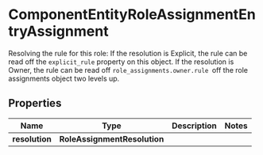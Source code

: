 

# ComponentEntityRoleAssignmentEntryAssignment

Resolving the rule for this role:  If the resolution is Explicit, the rule can be read off the `explicit_rule` property on this object. If the resolution is Owner, the rule can be read off `role_assignments.owner.rule `off the role assignments object two levels up. 

## Properties

| Name | Type | Description | Notes |
|------------ | ------------- | ------------- | -------------|
|**resolution** | **RoleAssignmentResolution** |  |  |



